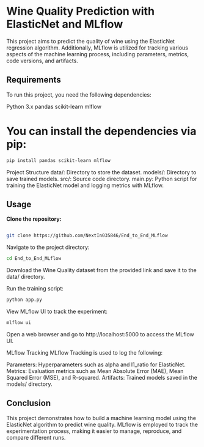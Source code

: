 # Wine Quality Prediction with ElasticNet and MLflow
This project aims to predict the quality of wine using the ElasticNet regression algorithm. Additionally, MLflow is utilized for tracking various aspects of the machine learning process, including parameters, metrics, code versions, and artifacts.

## Requirements
To run this project, you need the following dependencies:

Python 3.x
pandas
scikit-learn
mlflow

# You can install the dependencies via pip:

```bash
pip install pandas scikit-learn mlflow
```
Project Structure
data/: Directory to store the dataset.
models/: Directory to save trained models.
src/: Source code directory.
main.py: Python script for training the ElasticNet model and logging metrics with MLflow.

## Usage
**Clone the repository:**
```bash

git clone https://github.com/NextIn035846/End_to_End_MLflow
```
Navigate to the project directory:
```bash
cd End_to_End_MLflow
```
Download the Wine Quality dataset from the provided link and save it to the data/ directory.

Run the training script:

```bash
python app.py
```
View MLflow UI to track the experiment:
```bash
mlflow ui
```
Open a web browser and go to http://localhost:5000 to access the MLflow UI.

MLflow Tracking
MLflow Tracking is used to log the following:

Parameters: Hyperparameters such as alpha and l1_ratio for ElasticNet.
Metrics: Evaluation metrics such as Mean Absolute Error (MAE), Mean Squared Error (MSE), and R-squared.
Artifacts: Trained models saved in the models/ directory.
## Conclusion
This project demonstrates how to build a machine learning model using the ElasticNet algorithm to predict wine quality. MLflow is employed to track the experimentation process, making it easier to manage, reproduce, and compare different runs.
